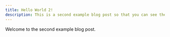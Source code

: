 ```yaml
---
title: Hello World 2!
description: This is a second example blog post so that you can see the previous and next buttons as well as tags.
---
```


Welcome to the second example blog post.

